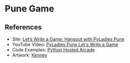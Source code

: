 # Pune Game

## References
* Site: [Let’s Write a Game: Hangout with PyLadies Pune](https://blog.jetbrains.com/pycharm/2017/02/lets-write-a-game-hangout-with-pyladies-pune)
* YouTube Video: [PyLadies Pune Let's Write a Game](https://www.youtube.com/watch?v=BCCjjV7iPwA)
* Code Examples: [Python Hosted Arcade](http://pythonhosted.org/arcade/examples/index.html)
* Artwork: [Kenney](http://kenney.nl/)